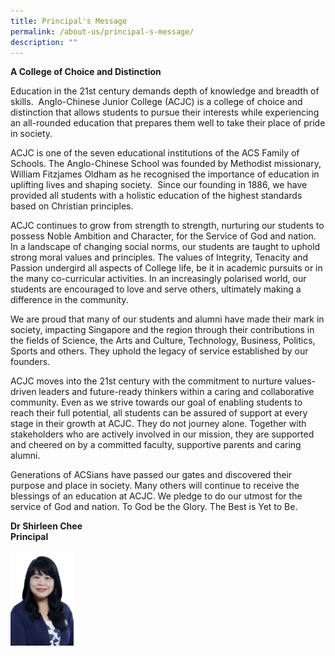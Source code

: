 ```yaml
---
title: Principal's Message
permalink: /about-us/principal-s-message/
description: ""
---
```

**A College of Choice and Distinction**

Education in the 21st&nbsp;century demands depth of knowledge and breadth of skills.&nbsp; Anglo-Chinese Junior College (ACJC) is a college of choice and distinction that allows students to pursue their interests while experiencing an all-rounded education that prepares them well to take their place of pride in society.

ACJC is one of the seven educational institutions of the ACS Family of Schools. The Anglo-Chinese School was founded by Methodist missionary, William Fitzjames Oldham as he recognised the importance of education in uplifting lives and shaping society. &nbsp;Since our founding in 1886, we have provided all students with a holistic education&nbsp;of the highest standards based on Christian principles.

ACJC continues to grow from strength to strength, nurturing our students to possess&nbsp;Noble&nbsp;Ambition and&nbsp;Character, for the&nbsp;Service of God and nation. In a landscape of changing social norms, our students are taught to uphold strong moral values and principles. The values of Integrity, Tenacity and Passion undergird all aspects of College life, be it in academic pursuits or in the many co-curricular activities. In an increasingly polarised world, our students are encouraged to love and serve others, ultimately making a difference in the community.

We are proud that many of our students and alumni have made their mark in society, impacting Singapore and the region through their contributions in the fields of Science, the Arts and Culture, Technology, Business, Politics, Sports and others. They uphold the legacy of service established by our founders.

ACJC moves into the 21st century with the commitment to nurture values-driven leaders and future-ready thinkers within a caring and collaborative community. Even as we strive towards our goal of enabling students to reach their full potential, all students can be assured of support at every stage in their growth at ACJC. They do not journey alone. Together with stakeholders who are actively involved in our mission, they are supported and cheered on by a committed faculty, supportive parents and caring alumni.

Generations of ACSians have passed our gates and discovered their purpose and place in society. Many others will continue to receive the blessings of an education at ACJC. We pledge to do our utmost for the service of God and nation. To God be the Glory. The Best is Yet to Be.

**Dr Shirleen Chee**
<br>
**Principal**

<img style="width: 20%;" src="/images/Dr%20Shirleen%20Chee.jpg" align="left">
